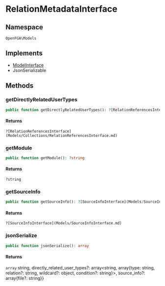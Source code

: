 # RelationMetadataInterface


## Namespace
`OpenFGA\Models`

## Implements
* [ModelInterface](Models/ModelInterface.md)
* JsonSerializable

## Methods
### getDirectlyRelatedUserTypes


```php
public function getDirectlyRelatedUserTypes(): ?[RelationReferencesInterface](Models/Collections/RelationReferencesInterface.md)
```



#### Returns
`?[RelationReferencesInterface](Models/Collections/RelationReferencesInterface.md)` 

### getModule


```php
public function getModule(): ?string
```



#### Returns
`?string` 

### getSourceInfo


```php
public function getSourceInfo(): ?[SourceInfoInterface](Models/SourceInfoInterface.md)
```



#### Returns
`?[SourceInfoInterface](Models/SourceInfoInterface.md)` 

### jsonSerialize


```php
public function jsonSerialize(): array
```



#### Returns
`array` string, directly_related_user_types?: array&lt;string, array{type: string, relation?: string, wildcard?: object, condition?: string}&gt;, source_info?: array{file?: string}}

